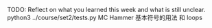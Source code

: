 TODO: Reflect on what you learned this week and what is still unclear.
python3 ../course/set2/tests.py
MC Hammer
基本符号的用法 和 loops